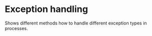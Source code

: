 # Exception handling

Shows different methods how to handle different exception types in processes.



